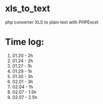 # xls_to_text
php converter XLS to plain text with PHPExcel

# Time log:
1. 01.20 - 2h
2. 01.24 - 2h 
3. 01.27 - 1h
4. 01.29 - 1h
5. 01.30 - 3h
6. 02.01 - 3h 
7. 02.04 - 1h 
8. 02.07 - 1.5h 
6. 02.07 - 2.5h 